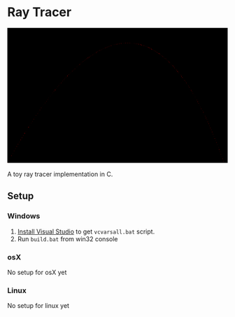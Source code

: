 # Ray Tracer

![Render](canvas.png)

A toy ray tracer implementation in C.

## Setup

### Windows

1. [Install Visual Studio](https://visualstudio.microsoft.com/vs/) to get `vcvarsall.bat` script.
2. Run `build.bat` from win32 console

### osX

No setup for osX yet

### Linux

No setup for linux yet
